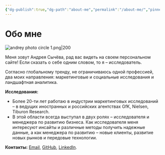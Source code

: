 ```yaml
---
{"dg-publish":true,"dg-path":"about-me","permalink":"/about-me/","pinned":true,"tags":["gardenEntry"]}
---
```




# Обо мне

![andrey photo circle 1.png|200](/img/user/Images/andrey%20photo%20circle%201.png)

Меня зовут Андрея Сычёва, рад вас видеть на своем персональном сайте!
Если сказать о себе одним словом, то я – исследователь.

Согласно глобальному тренду, не ограничиваюсь одной профессией, два моих направления:  маркетинговые и социальные исследования и ландшафтная аналитика.

**Исследования:**
- Более 20-ти лет работаю в индустрии маркетинговых исследований – в ведущих иностранных и российских агентствах GfK, Nielsen, Tiburon Research.
- В этой области всегда выступал в двух ролях – исследователя и менеджера по развитию бизнеса. Как исследователя меня интересуют инсайты и различные методы получить надежные данные, а как менеджера по развитию – новые клиенты, развитие новых рынков и передовые технологии.






**Контакты:** [Email](mailto:andreysychev@example.com), [GitHub](https://github.com/asychev599), [LinkedIn](https://linkedin.com/in/andreysychev).

